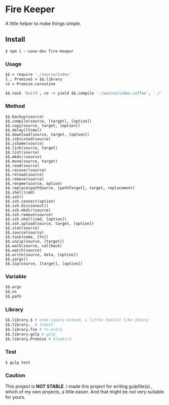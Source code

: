 # Fire Keeper

A little helper to make things simple.

## Install

```shell
$ npm i --save-dev fire-keeper
```

### Usage

```coffeescript
$$ = require './source/index'
{_, Promise} = $$.library
co = Promise.coroutine

$$.task 'build', co -> yield $$.compile './source/index.coffee', './'
```

### Method

```
$$.backup(source)
$$.compile(source, [target], [option])
$$.copy(source, target, [option])
$$.delay([time])
$$.download(source, target, [option])
$$.isExisted(source)
$$.isSame(source)
$$.link(source, target)
$$.lint(source)
$$.mkdir(source)
$$.move(source, target)
$$.read(source)
$$.recover(source)
$$.reload(source)
$$.remove(source)
$$.rename(source, option)
$$.replace(pathSource, [pathTarget], target, replacement)
$$.shell(cmd)
$$.ssh()
$$.ssh.connect(option)
$$.ssh.disconnect()
$$.ssh.mkdir(source)
$$.ssh.remove(source)
$$.ssh.shell(cmd, [option])
$$.ssh.upload(source, target, [option])
$$.stat(source)
$$.source(source)
$$.task(name, [fn])
$$.unzip(source, [target])
$$.walk(source, callback)
$$.watch(source)
$$.write(source, data, [option])
$$.yargs()
$$.zip(source, [target], [option])
```

### Variable

```coffeescript
$$.argv
$$.os
$$.path
```

### Library

```coffeescript
$$.library.$ # node-jquery-extend, a little toolkit like jQuery
$$.library._ # lodash
$$.library.fse # fs-extra
$$.library.gulp # gulp
$$.library.Promise # bluebird
```

### Test

```shell
$ gulp test
```

### Caution

This project is **NOT STABLE**. I made this project for writing gulpfile(s) , which of my own projects, a little easier. And that might be not very suitable for yours.
